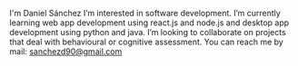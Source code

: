 I'm Daniel Sánchez
I’m interested in software development.
I’m currently learning web app development using react.js and node.js and desktop app development using python and java. 
I’m looking to collaborate on projects that deal with behavioural or cognitive assessment. 
You can reach me by mail: sanchezd90@gmail.com
